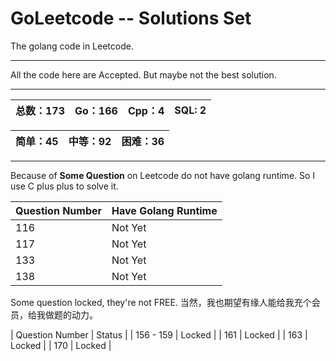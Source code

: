 # GoLeetcode -- Solutions Set
The golang code in Leetcode.

-----

All the code here are Accepted. But maybe not the best solution.

-----

| 总数：173 | Go：166 | Cpp：4 | SQL: 2 |
| -------- | ------ | ------ | ------ |

| 简单：45 | 中等：92 | 困难：36 |
| ------- | ------- | ------- |

-----

Because of **Some Question** on Leetcode do not have golang runtime. So I use C plus plus to solve it.

| Question Number | Have Golang Runtime |
| --------------- | ------------------- |
| 116 | Not Yet |
| 117 | Not Yet |
| 133 | Not Yet |
| 138 | Not Yet |

Some question locked, they're not FREE.
当然，我也期望有缘人能给我充个会员，给我做题的动力。

| Question Number | Status |
| 156 - 159 | Locked |
| 161 | Locked |
| 163 | Locked |
| 170 | Locked |
